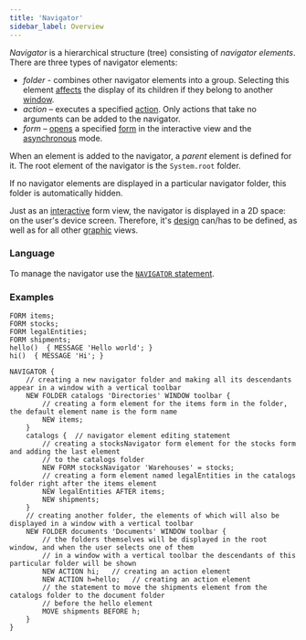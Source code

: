 ```yaml
---
title: 'Navigator'
sidebar_label: Overview
---
```


*Navigator* is a hierarchical structure (tree) consisting of *navigator elements*. There are three types of navigator elements:

-   *folder* - combines other navigator elements into a group. Selecting this element [affects](Navigator_design.md#selectedfolder) the display of its children if they belong to another [window](Navigator_design.md).
-   *action* – executes a specified [action](Actions.md). Only actions that take no arguments can be added to the navigator.
-   *form* – [opens](In_an_interactive_view_SHOW_DIALOG.md) a specified [form](Forms.md) in the interactive view and the [asynchronous](In_an_interactive_view_SHOW_DIALOG.md#flow) mode.

When an element is added to the navigator, a *parent* element is defined for it. The root element of the navigator is the `System.root` folder. 

If no navigator elements are displayed in a particular navigator folder, this folder is automatically hidden.

Just as an [interactive](Interactive_view.md) form view, the navigator is displayed in a 2D space: on the user's device screen. Therefore, it's [design](Navigator_design.md) can/has to be defined, as well as for all other [graphic](Form_views.md#graphic) views.

### Language

To manage the navigator use the [`NAVIGATOR` statement](NAVIGATOR_statement.md).

### Examples

```lsf
FORM items;
FORM stocks;
FORM legalEntities;
FORM shipments;
hello()  { MESSAGE 'Hello world'; }
hi()  { MESSAGE 'Hi'; }

NAVIGATOR {
    // creating a new navigator folder and making all its descendants appear in a window with a vertical toolbar
    NEW FOLDER catalogs 'Directories' WINDOW toolbar { 
        // creating a form element for the items form in the folder, the default element name is the form name
        NEW items; 
    }
    catalogs {  // navigator element editing statement
        // creating a stocksNavigator form element for the stocks form and adding the last element
        // to the catalogs folder
        NEW FORM stocksNavigator 'Warehouses' = stocks; 
        // creating a form element named legalEntities in the catalogs folder right after the items element
        NEW legalEntities AFTER items; 
        NEW shipments;
    }
    // creating another folder, the elements of which will also be displayed in a window with a vertical toolbar
    NEW FOLDER documents 'Documents' WINDOW toolbar { 
        // the folders themselves will be displayed in the root window, and when the user selects one of them
        // in a window with a vertical toolbar the descendants of this particular folder will be shown
        NEW ACTION hi;   // creating an action element
        NEW ACTION h=hello;   // creating an action element
        // the statement to move the shipments element from the catalogs folder to the document folder
        // before the hello element
        MOVE shipments BEFORE h; 
    }
}
```
